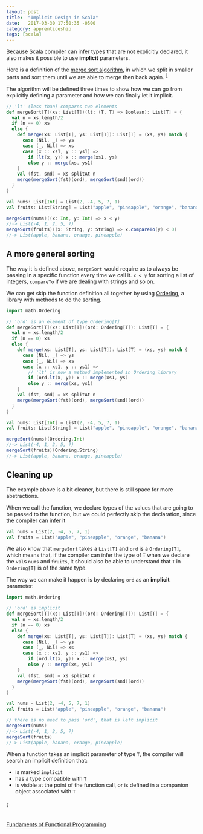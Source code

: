```yaml
---
layout: post
title:  "Implicit Design in Scala"
date:   2017-03-30 17:50:35 -0500
category: apprenticeship
tags: [scala]
---
```


Because Scala compiler can infer types that are not explicitly declared, it also makes it possible to use **implicit** parameters.<!--more-->

Here is a definition of the [merge sort algorithm](https://en.wikipedia.org/wiki/Merge_sort), in which we split in smaller parts and sort them until we are able to merge then back again. <sup>[1](#section)</sup>

The algorithm will be defined three times to show how we can go from explicitly defining a parameter and how we can finally let it implicit.

```scala
// 'lt' (less than) compares two elements
def mergeSort[T](xs: List[T])(lt: (T, T) => Boolean): List[T] = {
  val n = xs.length/2
  if (n == 0) xs
  else {
    def merge(xs: List[T], ys: List[T]): List[T] = (xs, ys) match {
      case (Nil, _) => ys
      case (_, Nil) => xs
      case (x :: xs1, y :: ys1) =>
        if (lt(x, y)) x :: merge(xs1, ys)
        else y :: merge(xs, ys1)
    }
    val (fst, snd) = xs splitAt n
    merge(mergeSort(fst)(ord), mergeSort(snd)(ord))
  }
}

val nums: List[Int] = List(2, -4, 5, 7, 1)
val fruits: List[String] = List("apple", "pineapple", "orange", "banana")

mergeSort(nums)((x: Int, y: Int) => x < y)
//-> List(-4, 1, 2, 5, 7)
mergeSort(fruits)((x: String, y: String) => x.compareTo(y) < 0)
//-> List(apple, banana, orange, pineapple)
```

## A more general sorting

The way it is defined above, `mergeSort` would require us to always be passing in a specific function every time we call it. `x < y` for sorting a list of integers, `compareTo` if we are dealing with strings and so on.

We can get skip the function definition all together by using [Ordering](http://www.scala-lang.org/api/2.12.0/scala/math/Ordering.html), a library with methods to do the sorting.

```scala
import math.Ordering

// 'ord' is an element of type Ordering[T]
def mergeSort[T](xs: List[T])(ord: Ordering[T]): List[T] = {
  val n = xs.length/2
  if (n == 0) xs
  else {
    def merge(xs: List[T], ys: List[T]): List[T] = (xs, ys) match {
      case (Nil, _) => ys
      case (_, Nil) => xs
      case (x :: xs1, y :: ys1) =>
        // 'lt' is now a method implemented in Ordering library
        if (ord.lt(x, y)) x :: merge(xs1, ys)
        else y :: merge(xs, ys1)
    }
    val (fst, snd) = xs splitAt n
    merge(mergeSort(fst)(ord), mergeSort(snd)(ord))
  }
}

val nums: List[Int] = List(2, -4, 5, 7, 1)
val fruits: List[String] = List("apple", "pineapple", "orange", "banana")

mergeSort(nums)(Ordering.Int)
//-> List(-4, 1, 2, 5, 7)
mergeSort(fruits)(Ordering.String)
//-> List(apple, banana, orange, pineapple)
```

## Cleaning up

The example above is a bit cleaner, but there is still space for more abstractions.

When we call the function, we declare types of the values that are going to be passed to the function, but we could perfectly skip the declaration, since the compiler can infer it

```scala
val nums = List(2, -4, 5, 7, 1)
val fruits = List("apple", "pineapple", "orange", "banana")
```

We also know that `mergeSort` takes a `List[T]` and `ord` is a `Ordering[T]`, which means that, if the compiler can infer the type of `T` when we declare the `val`s `nums` and `fruits`, it should also be able to understand that `T` in `Ordering[T]` is of the same type.

The way we can make it happen is by declaring `ord` as an **implicit** parameter:

```scala
import math.Ordering

// 'ord' is implicit
def mergeSort[T](xs: List[T])(ord: Ordering[T]): List[T] = {
  val n = xs.length/2
  if (n == 0) xs
  else {
    def merge(xs: List[T], ys: List[T]): List[T] = (xs, ys) match {
      case (Nil, _) => ys
      case (_, Nil) => xs
      case (x :: xs1, y :: ys1) =>
        if (ord.lt(x, y)) x :: merge(xs1, ys)
        else y :: merge(xs, ys1)
    }
    val (fst, snd) = xs splitAt n
    merge(mergeSort(fst)(ord), mergeSort(snd)(ord))
  }
}

val nums = List(2, -4, 5, 7, 1)
val fruits = List("apple", "pineapple", "orange", "banana")

// there is no need to pass 'ord', that is left implicit
mergeSort(nums)
//-> List(-4, 1, 2, 5, 7)
mergeSort(fruits)
//-> List(apple, banana, orange, pineapple)
```

When a function takes an implicit parameter of type `T`, the compiler will search an implicit definition that:

- is marked `implicit`
- has a type compatible with `T`
- is visible at the point of the function call, or is defined in a companion object associated with `T`

###### 1

[Fundaments of Functional Programming](https://www.coursera.org/learn/progfun1)
